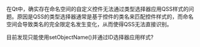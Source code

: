 在Qt中，确实存在命名空间的自定义控件无法通过类型选择器应用QSS样式的问题。原因是QSS的类型选择器通常是基于控件的类名来匹配控件样式的，而命名空间会导致类名的完全限定名发生变化，从而使得QSS无法直接识别。

目前发现只能使用setObjectName()并通过ID选择器应用样式?